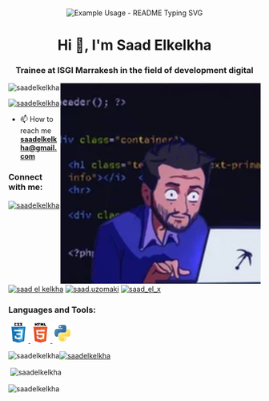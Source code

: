 <!-- markdownlint-disable MD033 MD041 -->
<p align="center">
  <h3 align="center"></h3>
</p>
<p align="center">
<img src="https://readme-typing-svg.demolab.com/?lines=Welcome+everyone+to+my+profile;I+am+a+digital+developer;&font=Fira%20Code&center=true&width=380&height=50&duration=4000&pause=1000" alt="Example Usage - README Typing SVG">
  
</p>
<h1 align="center">Hi 👋, I'm Saad Elkelkha</h1>
<h3 align="center">Trainee at ISGI Marrakesh in the field of development digital</h3>
<img align="right" alt="coding" width="400" src="200w.webp">
<p align="left"> <img src="https://komarev.com/ghpvc/?username=saadelkelkha&label=Profile%20views&color=0e75b6&style=flat" alt="saadelkelkha" /> </p>



<p align="left"> <a href="https://twitter.com/saadelkelkha" target="blank"><img src="https://img.shields.io/twitter/follow/saadelkelkha?logo=twitter&style=for-the-badge" alt="saadelkelkha" /></a> </p>

- 📫 How to reach me **saadelkelkha@gmail.com**

<h3 align="left">Connect with me:</h3>
<p align="left">
<a href="https://twitter.com/saadelkelkha" target="blank"><img align="center" src="https://raw.githubusercontent.com/rahuldkjain/github-profile-readme-generator/master/src/images/icons/Social/twitter.svg" alt="saadelkelkha" height="30" width="40" /></a>
<a href="https://linkedin.com/in/saad el kelkha" target="blank"><img align="center" src="https://raw.githubusercontent.com/rahuldkjain/github-profile-readme-generator/master/src/images/icons/Social/linked-in-alt.svg" alt="saad el kelkha" height="30" width="40" /></a>
<a href="https://fb.com/saad.uzomaki" target="blank"><img align="center" src="https://raw.githubusercontent.com/rahuldkjain/github-profile-readme-generator/master/src/images/icons/Social/facebook.svg" alt="saad.uzomaki" height="30" width="40" /></a>
<a href="https://instagram.com/saad_el_x" target="blank"><img align="center" src="https://raw.githubusercontent.com/rahuldkjain/github-profile-readme-generator/master/src/images/icons/Social/instagram.svg" alt="saad_el_x" height="30" width="40" /></a>
</p>

<h3 align="left">Languages and Tools:</h3>
<p align="left"> <a href="https://www.w3schools.com/css/" target="_blank" rel="noreferrer"> <img src="https://raw.githubusercontent.com/devicons/devicon/master/icons/css3/css3-original-wordmark.svg" alt="css3" width="40" height="40"/> </a> <a href="https://www.w3.org/html/" target="_blank" rel="noreferrer"> <img src="https://raw.githubusercontent.com/devicons/devicon/master/icons/html5/html5-original-wordmark.svg" alt="html5" width="40" height="40"/> </a> <a href="https://www.python.org" target="_blank" rel="noreferrer"> <img src="https://raw.githubusercontent.com/devicons/devicon/master/icons/python/python-original.svg" alt="python" width="40" height="40"/> </a> </p>
<p><img align="left" src="https://github-readme-stats.vercel.app/api/top-langs?username=saadelkelkha&show_icons=true&locale=en&layout=compact" alt="saadelkelkha" /></p>

<p align="left" > <a href="https://github.com/ryo-ma/github-profile-trophy"><img src="https://github-profile-trophy.vercel.app/?username=saadelkelkha" alt="saadelkelkha" /></a> </p>


<p>&nbsp;<img align="center" src="https://github-readme-stats.vercel.app/api?username=saadelkelkha&show_icons=true&locale=en" alt="saadelkelkha" /></p>
<p><img align="center" src="https://github-readme-streak-stats.herokuapp.com/?user=saadelkelkha&" alt="saadelkelkha" /></p>

